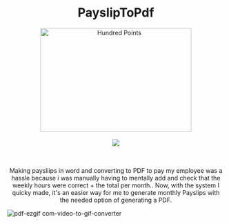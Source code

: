 <div align="center">
    <h1> PayslipToPdf </h1>
  
<div align="center">
  <img src='https://github.com/user-attachments/assets/880b8319-0401-47bc-9cd5-575f650e5099' alt="Hundred Points" width="350" height="240" />
</div>
<br />
  <a href="https://skillicons.dev">
      <img src="https://skillicons.dev/icons?i=nextjs,tailwind,mongodb,prisma,ai" />
    </a>
</div>

<br />

<br />

<div align="center">
    <p> Making paysliips in word and converting to PDF to pay my employee was a hassle because i was manually having to mentally add and check that the weekly hours were correct + the total per month.. Now, with the system I quicky made, it's an easier way for me to generate monthly Payslips with the needed option of generating a PDF. </p>
</div>




![pdf-ezgif com-video-to-gif-converter](https://github.com/user-attachments/assets/49ae0dcb-4f02-47fe-9be7-f53c84825041)
